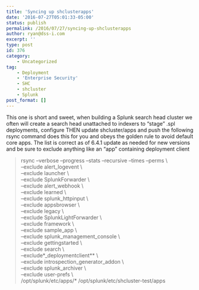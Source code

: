 ```yaml
---
title: 'Syncing up shclusterapps'
date: '2016-07-27T05:01:33-05:00'
status: publish
permalink: /2016/07/27/syncing-up-shclusterapps
author: ryan@dss-i.com
excerpt: ''
type: post
id: 376
category:
    - Uncategorized
tag:
    - Deployment
    - 'Enterprise Security'
    - SHC
    - shcluster
    - Splunk
post_format: []
---
```

This one is short and sweet, when building a Splunk search head cluster we often will create a search head unattached to indexers to “stage” .spl deployments, configure THEN update shcluster/apps and push the following rsync command does this for you and obeys the golden rule to avoid default core apps. The list is correct as of 6.4.1 update as needed for new versions and be sure to exclude anything like an “app” containing deployment client

> rsync –verbose –progress –stats –recursive –times –perms \\  
> –exclude alert\_logevent \\  
> –exclude launcher \\  
> –exclude SplunkForwarder \\  
> –exclude alert\_webhook \\  
> –exclude learned \\  
> –exclude splunk\_httpinput \\  
> –exclude appsbrowser \\  
> –exclude legacy \\  
> –exclude SplunkLightForwarder \\  
> –exclude framework \\  
> –exclude sample\_app \\  
> –exclude splunk\_management\_console \\  
> –exclude gettingstarted \\  
> –exclude search \\  
> –exclude\*\_deploymentclient\*\* \\  
> –exclude introspection\_generator\_addon \\  
> –exclude splunk\_archiver \\  
> –exclude user-prefs \\  
> /opt/splunk/etc/apps/\* /opt/splunk/etc/shcluster-test/apps